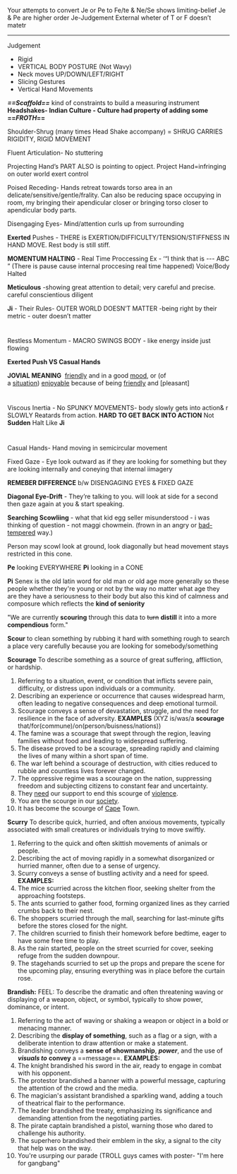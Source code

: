 Your attempts to convert Je or Pe to Fe/te & Ne/Se shows limiting-belief Je & Pe are higher order
Je-Judgement External wheter of T or F doesn’t matetr
------------ ---

Judgement
- Rigid
- VERTICAL BODY POSTURE (Not Wavy)
- Neck moves UP/DOWN/LEFT/RIGHT
- Slicing Gestures
- Vertical Hand Movements

***==Scaffold==*** kind of constraints to build a measuring instrument
**Headshakes- Indian Culture - Culture had property of adding some ==*FROTH*==**

Shoulder-Shrug (many times Head Shake accompany) = SHRUG CARRIES RIGIDITY, RIGID MOVEMENT

Fluent Articulation- No stuttering

Projecting Hand’s PART ALSO is pointing to opject.
Project Hand=infringing on outer world exert control

Poised Receding- Hands retreat towards torso area in an delicate/sensitive/gentle/frality.
Can also be reducing space occupying in room, my bringing their apendicular closer or bringing torso closer to apendicular body parts. 

Disengaging Eyes- Mind/attention curls up from surrounding

**Exerted** Pushes - THERE is EXERTION/DIFFICULTY/TENSION/STIFFNESS IN HAND MOVE. Rest body is still stiff.

**MOMENTUM HALTING** - Real Time Proccessing
Ex - ‘“I think that is --- ABC ” (There is pause cause internal proccesing real time happened)
Voice/Body Halted

**Meticulous** -showing great attention to detail; very careful and precise.   
careful conscientious diligent

**Ji** - Their Rules- OUTER WORLD DOESN’T MATTER -being right by their metric - outer doesn’t matter

# 
Restless Momentum - MACRO SWINGS BODY - like energy inside just flowing

**Exerted Push VS Casual Hands**

**JOVIAL MEANING**
 [friendly](https://dictionary.cambridge.org/dictionary/english/friendly "friendly") and in a good [mood](https://dictionary.cambridge.org/dictionary/english/mood "mood"), or (of a [situation](https://dictionary.cambridge.org/dictionary/english/situation "situation")) [enjoyable](https://dictionary.cambridge.org/dictionary/english/enjoyable "enjoyable") because of being [friendly](https://dictionary.cambridge.org/dictionary/english/friendly "friendly") and [pleasant]
# 
Viscous Inertia - No SPUNKY MOVEMENTS- body slowly gets into action& r SLOWLY Reatards from action.
**HARD TO GET BACK INTO ACTION**
Not **Sudden** Halt Like **Ji**

# 
Casual Hands- Hand moving in semicircular movement

Fixed Gaze - Eye look outward as if they are looking for something but they are looking internally and coneying that internal iimagery

**REMEBER DIFFERENCE** b/w DISENGAGING EYES & FIXED GAZE

**Diagonal Eye-Drift** - They’re talking to you. will look at side for a second then gaze again at you & start speaking.

**Searching Scowliing** - what that kid egg seller misunderstood - i was thinking of question - not maggi chowmein. (frown in an angry or [bad-tempered](https://www.google.com/search?sca_esv=559959589&sxsrf=AB5stBh1auM4RBSyyfVftyJgTh5f8OrJow:1692938916644&q=bad-tempered&si=ACFMAn9IMdf-m8dGI-RtPy6zxE7lKWhCBAJlkd9NIXjumHV4lGHP6HnvOgN1NiTnFfMsT19RmcTIU_q_i7C87RQtYiL9GKKFwDoJ3_xsaQLMzL8azcFh22I%3D&expnd=1) way.)

Person may scowl look at ground, look diagonally but head movement stays restricted in this cone.

**Pe** looking EVERYWHERE 
**Pi** looking in a CONE


**Pi**
Senex is the old latin word for old man or old age more generally so these people whether they're young or not by
the way no matter what age they are they have a seriousness to their body
but also this kind of calmness and composure which reflects the **kind of seniority**


"We are currently **scouring** through this data to ~~turn~~ **distill** it into a more **compendious** form."

**Scour**
to clean something by rubbing it hard with something rough
to search a place very carefully because you are looking for somebody/something

**Scourage**
To describe something as a source of great suffering, affliction, or hardship.
1. Referring to a situation, event, or condition that inflicts severe pain, difficulty, or distress upon individuals or a community.
2. Describing an experience or occurrence that causes widespread harm, often leading to negative consequences and deep emotional turmoil.
3. Scourage conveys a sense of devastation, struggle, and the need for resilience in the face of adversity.
**EXAMPLES** (XYZ is/was/a **scourage** that/for(commune)/on(person/buisness/nations))
1. The famine was a scourage that swept through the region, leaving families without food and leading to widespread suffering.
2. The disease proved to be a scourage, spreading rapidly and claiming the lives of many within a short span of time.
3. The war left behind a scourage of destruction, with cities reduced to rubble and countless lives forever changed.
4. The oppressive regime was a scourage on the nation, suppressing freedom and subjecting citizens to constant fear and uncertainty.
5. They [need](https://www.collinsdictionary.com/dictionary/english/need "Definition of need") our support to end this scourge of [violence](https://www.collinsdictionary.com/dictionary/english/violence "Definition of violence").
6. You are the scourge in our [society](https://www.collinsdictionary.com/dictionary/english/society "Definition of society").
7. It has become the scourge of [Cape](https://www.collinsdictionary.com/dictionary/english/cape "Definition of Cape") Town.

**Scurry**
To describe quick, hurried, and often anxious movements, typically associated with small creatures or individuals trying to move swiftly.
1. Referring to the quick and often skittish movements of animals or people.
2. Describing the act of moving rapidly in a somewhat disorganized or hurried manner, often due to a sense of urgency.
3. Scurry conveys a sense of bustling activity and a need for speed.
**EXAMPLES:**
1. The mice scurried across the kitchen floor, seeking shelter from the approaching footsteps.
2. The ants scurried to gather food, forming organized lines as they carried crumbs back to their nest.
3. The shoppers scurried through the mall, searching for last-minute gifts before the stores closed for the night.
4. The children scurried to finish their homework before bedtime, eager to have some free time to play.
5. As the rain started, people on the street scurried for cover, seeking refuge from the sudden downpour.
6. The stagehands scurried to set up the props and prepare the scene for the upcoming play, ensuring everything was in place before the curtain rose.

**Brandish:** FEEL: To describe the dramatic and often threatening waving or displaying of a weapon, object, or symbol, typically to show power, dominance, or intent.

1. Referring to the act of waving or shaking a weapon or object in a bold or menacing manner.
2. Describing the **display of something**, such as a flag or a sign, with a deliberate intention to draw attention or make a statement.
3. Brandishing conveys a **sense of showmanship**, ***power***, and the use of ***visuals to*** **convey** a ==message==.
**EXAMPLES:**
1. The knight brandished his sword in the air, ready to engage in combat with his opponent.
2. The protestor brandished a banner with a powerful message, capturing the attention of the crowd and the media.
3. The magician's assistant brandished a sparkling wand, adding a touch of theatrical flair to the performance.
4. The leader brandished the treaty, emphasizing its significance and demanding attention from the negotiating parties.
5. The pirate captain brandished a pistol, warning those who dared to challenge his authority.
6. The superhero brandished their emblem in the sky, a signal to the city that help was on the way.
7. You're usurping our parade (TROLL guys cames with poster- "I'm here for gangbang"